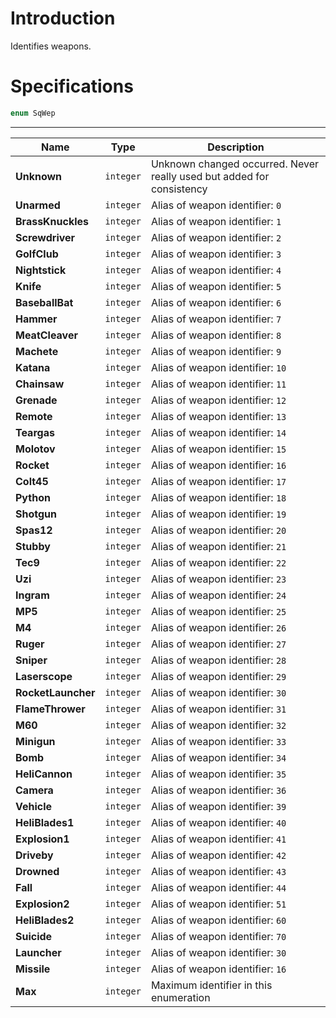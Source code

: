 # Introduction

Identifies weapons.

# Specifications

```js
enum SqWep
```

----

| Name | Type | Description |
|---|---|---|
| **Unknown** | `integer` | Unknown changed occurred. Never really used but added for consistency |
| **Unarmed** | `integer` | Alias of weapon identifier: `0` |
| **BrassKnuckles** | `integer` | Alias of weapon identifier: `1` |
| **Screwdriver** | `integer` | Alias of weapon identifier: `2` |
| **GolfClub** | `integer` | Alias of weapon identifier: `3` |
| **Nightstick** | `integer` | Alias of weapon identifier: `4` |
| **Knife** | `integer` | Alias of weapon identifier: `5` |
| **BaseballBat** | `integer` | Alias of weapon identifier: `6` |
| **Hammer** | `integer` | Alias of weapon identifier: `7` |
| **MeatCleaver** | `integer` | Alias of weapon identifier: `8` |
| **Machete** | `integer` | Alias of weapon identifier: `9` |
| **Katana** | `integer` | Alias of weapon identifier: `10` |
| **Chainsaw** | `integer` | Alias of weapon identifier: `11` |
| **Grenade** | `integer` | Alias of weapon identifier: `12` |
| **Remote** | `integer` | Alias of weapon identifier: `13` |
| **Teargas** | `integer` | Alias of weapon identifier: `14` |
| **Molotov** | `integer` | Alias of weapon identifier: `15` |
| **Rocket** | `integer` | Alias of weapon identifier: `16` |
| **Colt45** | `integer` | Alias of weapon identifier: `17` |
| **Python** | `integer` | Alias of weapon identifier: `18` |
| **Shotgun** | `integer` | Alias of weapon identifier: `19` |
| **Spas12** | `integer` | Alias of weapon identifier: `20` |
| **Stubby** | `integer` | Alias of weapon identifier: `21` |
| **Tec9** | `integer` | Alias of weapon identifier: `22` |
| **Uzi** | `integer` | Alias of weapon identifier: `23` |
| **Ingram** | `integer` | Alias of weapon identifier: `24` |
| **MP5** | `integer` | Alias of weapon identifier: `25` |
| **M4** | `integer` | Alias of weapon identifier: `26` |
| **Ruger** | `integer` | Alias of weapon identifier: `27` |
| **Sniper** | `integer` | Alias of weapon identifier: `28` |
| **Laserscope** | `integer` | Alias of weapon identifier: `29` |
| **RocketLauncher** | `integer` | Alias of weapon identifier: `30` |
| **FlameThrower** | `integer` | Alias of weapon identifier: `31` |
| **M60** | `integer` | Alias of weapon identifier: `32` |
| **Minigun** | `integer` | Alias of weapon identifier: `33` |
| **Bomb** | `integer` | Alias of weapon identifier: `34` |
| **HeliCannon** | `integer` | Alias of weapon identifier: `35` |
| **Camera** | `integer` | Alias of weapon identifier: `36` |
| **Vehicle** | `integer` | Alias of weapon identifier: `39` |
| **HeliBlades1** | `integer` | Alias of weapon identifier: `40` |
| **Explosion1** | `integer` | Alias of weapon identifier: `41` |
| **Driveby** | `integer` | Alias of weapon identifier: `42` |
| **Drowned** | `integer` | Alias of weapon identifier: `43` |
| **Fall** | `integer` | Alias of weapon identifier: `44` |
| **Explosion2** | `integer` | Alias of weapon identifier: `51` |
| **HeliBlades2** | `integer` | Alias of weapon identifier: `60` |
| **Suicide** | `integer` | Alias of weapon identifier: `70` |
| **Launcher** | `integer` | Alias of weapon identifier: `30` |
| **Missile** | `integer` | Alias of weapon identifier: `16` |
| **Max** | `integer` | Maximum identifier in this enumeration |
